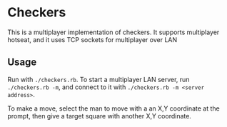 # Checkers

This is a multiplayer implementation of checkers. It supports multiplayer hotseat, and it uses TCP sockets for multiplayer over LAN

## Usage

Run with `./checkers.rb`. To start a multiplayer LAN server, run `./checkers.rb -m`, and connect to it with `./checkers.rb -m <server address>`.

To make a move, select the man to move with a an X,Y coordinate at the prompt, then give a target square with another X,Y coordinate.
